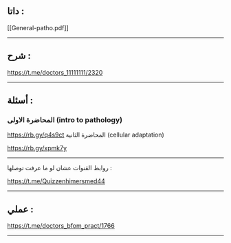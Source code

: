 ##  داتا :

[[General-patho.pdf]]

---
## شرح :

https://t.me/doctors_11111111/2320

---
## أسئلة :

### المحاضرة الاولى (intro to pathology)

https://rb.gy/q4s9ct
المحاضرة الثانية (cellular adaptation)

https://rb.gy/xpmk7y

---

 روابط القنوات عشان لو ما عرفت توصلها :
 
https://t.me/Quizzenhimersmed44

---
## عملي :

https://t.me/doctors_bfom_pract/1766

---
